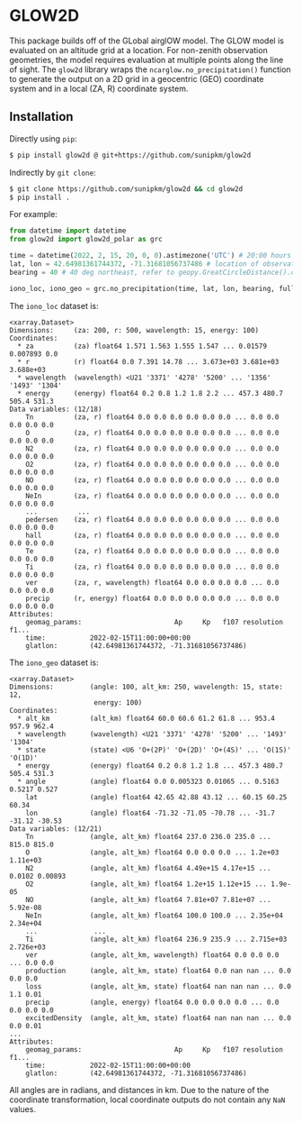 # GLOW2D

This package builds off of the GLobal airglOW model. The GLOW model is evaluated on an altitude grid at a location. For non-zenith observation geometries, the model requires evaluation at multiple points along the line of sight. The `glow2d` library wraps the `ncarglow.no_precipitation()` function to generate the output on a 2D grid in a geocentric (GEO) coordinate system and in a local (ZA, R) coordinate system.

## Installation
Directly using `pip`:
```sh
$ pip install glow2d @ git+https://github.com/sunipkm/glow2d
```

Indirectly by `git clone`:
```sh
$ git clone https://github.com/sunipkm/glow2d && cd glow2d
$ pip install .
```

For example:

```py
from datetime import datetime
from glow2d import glow2d_polar as grc

time = datetime(2022, 2, 15, 20, 0, 0).astimezone('UTC') # 20:00 hours local in UTC
lat, lon = 42.64981361744372, -71.31681056737486 # location of observation
bearing = 40 # 40 deg northeast, refer to geopy.GreatCircleDistance().destination() for more info.

iono_loc, iono_geo = grc.no_precipitation(time, lat, lon, bearing, full_output=True) # generate output in local and GEO coordinates
```

The `iono_loc` dataset is:

```
<xarray.Dataset>
Dimensions:     (za: 200, r: 500, wavelength: 15, energy: 100)
Coordinates:
  * za          (za) float64 1.571 1.563 1.555 1.547 ... 0.01579 0.007893 0.0
  * r           (r) float64 0.0 7.391 14.78 ... 3.673e+03 3.681e+03 3.688e+03
  * wavelength  (wavelength) <U21 '3371' '4278' '5200' ... '1356' '1493' '1304'
  * energy      (energy) float64 0.2 0.8 1.2 1.8 2.2 ... 457.3 480.7 505.4 531.3
Data variables: (12/18)
    Tn          (za, r) float64 0.0 0.0 0.0 0.0 0.0 0.0 ... 0.0 0.0 0.0 0.0 0.0
    O           (za, r) float64 0.0 0.0 0.0 0.0 0.0 0.0 ... 0.0 0.0 0.0 0.0 0.0
    N2          (za, r) float64 0.0 0.0 0.0 0.0 0.0 0.0 ... 0.0 0.0 0.0 0.0 0.0
    O2          (za, r) float64 0.0 0.0 0.0 0.0 0.0 0.0 ... 0.0 0.0 0.0 0.0 0.0
    NO          (za, r) float64 0.0 0.0 0.0 0.0 0.0 0.0 ... 0.0 0.0 0.0 0.0 0.0
    NeIn        (za, r) float64 0.0 0.0 0.0 0.0 0.0 0.0 ... 0.0 0.0 0.0 0.0 0.0
    ...          ...
    pedersen    (za, r) float64 0.0 0.0 0.0 0.0 0.0 0.0 ... 0.0 0.0 0.0 0.0 0.0
    hall        (za, r) float64 0.0 0.0 0.0 0.0 0.0 0.0 ... 0.0 0.0 0.0 0.0 0.0
    Te          (za, r) float64 0.0 0.0 0.0 0.0 0.0 0.0 ... 0.0 0.0 0.0 0.0 0.0
    Ti          (za, r) float64 0.0 0.0 0.0 0.0 0.0 0.0 ... 0.0 0.0 0.0 0.0 0.0
    ver         (za, r, wavelength) float64 0.0 0.0 0.0 0.0 ... 0.0 0.0 0.0 0.0
    precip      (r, energy) float64 0.0 0.0 0.0 0.0 0.0 ... 0.0 0.0 0.0 0.0 0.0
Attributes:
    geomag_params:                       Ap     Kp   f107 resolution       f1...
    time:           2022-02-15T11:00:00+00:00
    glatlon:        (42.64981361744372, -71.31681056737486)
```

The `iono_geo` dataset is:
```
<xarray.Dataset>
Dimensions:         (angle: 100, alt_km: 250, wavelength: 15, state: 12,
                     energy: 100)
Coordinates:
  * alt_km          (alt_km) float64 60.0 60.6 61.2 61.8 ... 953.4 957.9 962.4
  * wavelength      (wavelength) <U21 '3371' '4278' '5200' ... '1493' '1304'
  * state           (state) <U6 'O+(2P)' 'O+(2D)' 'O+(4S)' ... 'O(1S)' 'O(1D)'
  * energy          (energy) float64 0.2 0.8 1.2 1.8 ... 457.3 480.7 505.4 531.3
  * angle           (angle) float64 0.0 0.005323 0.01065 ... 0.5163 0.5217 0.527
    lat             (angle) float64 42.65 42.88 43.12 ... 60.15 60.25 60.34
    lon             (angle) float64 -71.32 -71.05 -70.78 ... -31.7 -31.12 -30.53
Data variables: (12/21)
    Tn              (angle, alt_km) float64 237.0 236.0 235.0 ... 815.0 815.0
    O               (angle, alt_km) float64 0.0 0.0 0.0 ... 1.2e+03 1.11e+03
    N2              (angle, alt_km) float64 4.49e+15 4.17e+15 ... 0.0102 0.00893
    O2              (angle, alt_km) float64 1.2e+15 1.12e+15 ... 1.9e-05
    NO              (angle, alt_km) float64 7.81e+07 7.81e+07 ... 5.92e-08
    NeIn            (angle, alt_km) float64 100.0 100.0 ... 2.35e+04 2.34e+04
    ...              ...
    Ti              (angle, alt_km) float64 236.9 235.9 ... 2.715e+03 2.726e+03
    ver             (angle, alt_km, wavelength) float64 0.0 0.0 0.0 ... 0.0 0.0
    production      (angle, alt_km, state) float64 0.0 nan nan ... 0.0 0.0 0.0
    loss            (angle, alt_km, state) float64 nan nan nan ... 0.0 1.1 0.01
    precip          (angle, energy) float64 0.0 0.0 0.0 0.0 ... 0.0 0.0 0.0 0.0
    excitedDensity  (angle, alt_km, state) float64 nan nan nan ... 0.0 0.0 0.01
...
Attributes:
    geomag_params:                       Ap     Kp   f107 resolution       f1...
    time:           2022-02-15T11:00:00+00:00
    glatlon:        (42.64981361744372, -71.31681056737486)
```

All angles are in radians, and distances in km. Due to the nature of the coordinate transformation, local coordinate outputs do not contain any `NaN` values.